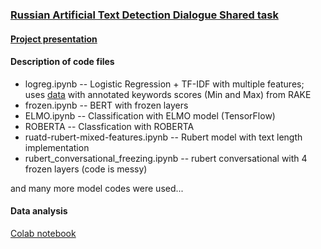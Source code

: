 ### [Russian Artificial Text Detection Dialogue Shared task](https://www.kaggle.com/c/ruatd-2022-bi/)
#### [Project presentation](https://docs.google.com/presentation/d/1sWbo6Toc60kEPzwrjAAK4qzuVdgNHaIeGA9yuKpVq8M/edit?usp=sharing)
#### Description of code files
* logreg.ipynb -- Logistic Regression + TF-IDF with multiple features; uses [data](https://drive.google.com/file/d/1bW0NiUSqriUNxwFd4ToQIPssBOl-gDcQ/view?usp=sharing) with annotated keywords scores (Min and Max) from RAKE
* frozen.ipynb -- BERT with frozen layers
* ELMO.ipynb -- Classification with ELMO model (TensorFlow)
* ROBERTA -- Classfication with ROBERTA
* ruatd-rubert-mixed-features.ipynb -- Rubert model with text length implementation
* rubert_conversational_freezing.ipynb -- rubert conversational with 4 frozen layers (code is messy)

and many more model codes were used...

#### Data analysis
[Colab notebook](https://colab.research.google.com/drive/1gShXlB-_qjmLzNr32meqEuWQuVoDWvZk?usp=sharing)
